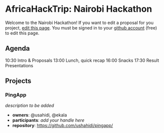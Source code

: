 AfricaHackTrip: Nairobi Hackathon
============================

Welcome to the Nairobi Hackathon! If you want to edit a proposal for you project, [edit this page](https://github.com/AfricaHackTrip/nairobi-hackathon/edit/master/README.md). You must be signed in to your [github account](https://github.com/signup/free) (free) to edit this page.

Agenda
-----------

10:30 Intro & Proposals
13:00 Lunch, quick recap
16:00 Snacks
17:30 Result Presentations

Projects
-----------

### PingApp

_description to be added_

* **owners**: @usahidi, @ekala
* **participants**: _add your handle here_
* **repository**: https://github.com/ushahidi/pingapp/
